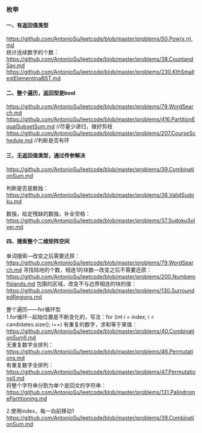 ### 枚举

#### 一、有返回值类型  
https://github.com/AntonioSu/leetcode/blob/master/problems/50.Pow(x,n).md  
统计连续数字的个数：https://github.com/AntonioSu/leetcode/blob/master/problems/38.CountandSay.md  
https://github.com/AntonioSu/leetcode/blob/master/problems/230.KthSmallestElementinaBST.md



#### 二、整个遍历，返回型是bool  

https://github.com/AntonioSu/leetcode/blob/master/problems/79.WordSearch.md
https://github.com/AntonioSu/leetcode/blob/master/problems/416.PartitionEqualSubsetSum.md //尽量少递归，做好剪枝 
https://github.com/AntonioSu/leetcode/blob/master/problems/207.CourseSchedule.md  //判断是否有环



#### 三、无返回值类型，通过传参解决
https://github.com/AntonioSu/leetcode/blob/master/problems/39.CombinationSum.md  

判断是否是数独：https://github.com/AntonioSu/leetcode/blob/master/problems/36.ValidSudoku.md

数独，给定残缺的数独，补全空格：https://github.com/AntonioSu/leetcode/blob/master/problems/37.SudokuSolver.md



#### 四、搜索整个二维矩阵空间  
单词搜索—改变之后需要还原：https://github.com/AntonioSu/leetcode/blob/master/problems/79.WordSearch.md
寻找陆地的个数，相连1的块数—改变之后不需要还原：https://github.com/AntonioSu/leetcode/blob/master/problems/200.NumberofIslands.md
包围的区域，改变不与边界相连的块的值：https://github.com/AntonioSu/leetcode/blob/master/problems/130.SurroundedRegions.md  

整个遍历——for循环型  
1.for循环--起始位置是不断变化的，写法：for (int i = index; i < candidates.size(); i++) 
有重复的数字，求和等于某值：https://github.com/AntonioSu/leetcode/blob/master/problems/40.CombinationSumII.md  
无重复数字全排列：https://github.com/AntonioSu/leetcode/blob/master/problems/46.Permutations.md  
有重复数字全排列：https://github.com/AntonioSu/leetcode/blob/master/problems/47.PermutationsII.md  
将整个字符串分割为单个是回文的字符串：https://github.com/AntonioSu/leetcode/blob/master/problems/131.PalindromePartitioning.md   


2.使用index，每一向前移动1
https://github.com/AntonioSu/leetcode/blob/master/problems/39.CombinationSum.md